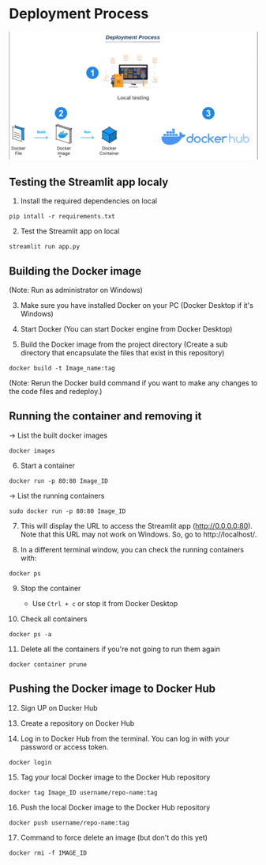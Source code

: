 # Deployment Process
![The deployment process](https://github.com/othmansamih/Deploying-a-Streamlit-app-as-a-Docker-container/blob/main/Images/img.png?raw=true)

## Testing the Streamlit app localy
1. Install the required dependencies on local
```comandline
pip intall -r requirements.txt
```

2. Test the Streamlit app on local
``` commandline
streamlit run app.py
```


 ## Building the Docker image
 (Note: Run as administrator on Windows)
 
 3. Make sure you have installed Docker on your PC (Docker Desktop if it's Windows)

 4. Start Docker (You can start Docker engine from Docker Desktop)

 5. Build the Docker image from the project directory (Create a sub directory that encapsulate the files that exist in this repository)
``` commandline
docker build -t Image_name:tag
```
(Note: Rerun the Docker build command if you want to make any changes to the code files and redeploy.)



## Running the container and removing it
-> List the built docker images
``` commandline
docker images
```

6. Start a container
``` commandline
docker run -p 80:80 Image_ID
```
-> List the running containers
``` commandline
sudo docker run -p 80:80 Image_ID
```

7. This will display the URL to access the Streamlit app (http://0.0.0.0:80). Note that this URL may not work on Windows. So, go to http://localhost/.

8. In a different terminal window, you can check the running containers with:
``` commandline
docker ps
```

9. Stop the container
   * Use `Ctrl + c` or stop it from Docker Desktop

10. Check all containers
``` commandline
docker ps -a
```

11. Delete all the containers if you're not going to run them again
``` commandline
docker container prune
```

## Pushing the Docker image to Docker Hub
12. Sign UP on Ducker Hub

13. Create a repository on Docker Hub

14. Log in to Docker Hub from the terminal. You can log in with your password or access token.
``` commandline
docker login
```

15. Tag your local Docker image to the Docker Hub repository
``` commandline
docker tag Image_ID username/repo-name:tag
```

16. Push the local Docker image to the Docker Hub repository
``` commandline
docker push username/repo-name:tag
```

17. Command to force delete an image (but don't do this yet)
``` commandline
docker rmi -f IMAGE_ID
```


